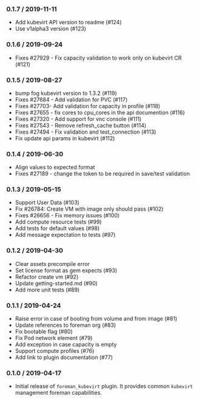 ### 0.1.7 / 2019-11-11

* Add kubevirt API version to readme (#124)
* Use v1alpha3 version (#123)

### 0.1.6 / 2019-09-24

* Fixes #27929 - Fix capacity validation to work only on kubevirt CR (#121)

### 0.1.5 / 2019-08-27

* bump fog kubevirt version to 1.3.2 (#119)
* Fixes #27684 - Add validation for PVC (#117)
* Fixes #27703- Add validation for capacity in profile (#118)
* Fixes #27655 - fix cores to cpu_cores in the api documention (#116)
* Fixes #27320 - Add support for vnc console (#111)
* Fixes #27543 - Remove refresh_cache button (#114)
* Fixes #27494 - Fix validation and test_connection (#113)
* Fix update api params in kubevirt (#112)

### 0.1.4 / 2019-06-30

*  Align values to expected format
*  Fixes #27189 - change the token to be required in save/test validation

### 0.1.3 / 2019-05-15

* Support User Data (#103)
* Fix #26784: Create VM with image only should pass (#102)
* Fixes #26656 - Fix memory issues (#100)
* Add compute resource tests (#99)
* Add tests for default values (#98)
* Add message expectation to tests (#97)

### 0.1.2 / 2019-04-30

* Clear assets precompile error
* Set license format as gem expects (#93)
* Refactor create vm (#92)
* Update getting-started.md (#90)
* Add more unit tests (#89)


### 0.1.1 / 2019-04-24

* Raise error in case of booting from volume and from image (#81)
* Update references to foreman org (#83)
* Fix bootable flag (#80)
* Fix Pod network element (#79)
* Add exception in case capacity is empty
* Support compute profiles (#76)
* Add link to plugin documentation (#77)

### 0.1.0 / 2019-04-17

* Initial release of `foreman_kubevirt` plugin. It provides common `kubevirt`
  management foreman capabilities.
